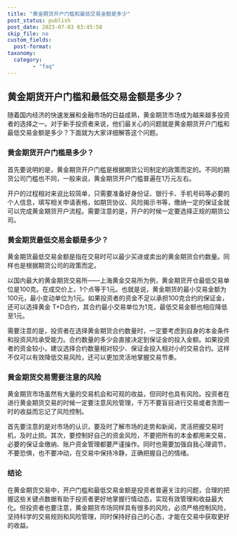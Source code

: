 ```yaml
---
title: "黄金期货开户门槛和最低交易金额是多少"
post_status: publish
post_date: 2023-07-03 03:45:58
skip_file: no
custom_fields: 
  post-format: 
taxonomy:
  category:
        - "faq"
---
```


## 黄金期货开户门槛和最低交易金额是多少？

随着国内经济的快速发展和金融市场的日益成熟，黄金期货市场成为越来越多投资者的选择之一。对于新手投资者来说，他们最关心的问题就是黄金期货开户门槛和最低交易金额是多少？下面就为大家详细解答这个问题。

### 黄金期货开户门槛是多少？

首先要说明的是，黄金期货开户门槛是根据期货公司制定的政策而定的。不同的期货公司门槛也不同，一般来说，黄金期货开户门槛普遍在1万元左右。

开户的过程相对来说比较简单，只需要准备好身份证、银行卡、手机号码等必要的个人信息，填写相关申请表格，如期货协议、风险揭示书等，缴纳一定的保证金就可以完成黄金期货开户流程。需要注意的是，开户的时候一定要选择正规的期货公司。

### 黄金期货最低交易金额是多少？

黄金期货最低交易金额是指在交易时可以最少买进或卖出的黄金期货合约数量。同样也是根据期货公司的政策而定。

以国内最大的黄金期货交易所——上海黄金交易所为例，黄金期货开仓最低交易单位是100克。在成交价上，1个点等于1元。也就是说，黄金期货的最小交易金额为100元，最小变动单位为1元。如果投资者的资金不足以承担100克合约的保证金，还可以选择黄金 T+D合约，其合约最小交易单位为1克，最低交易金额也相应降低至1元。

需要注意的是，投资者在选择黄金期货合约数量时，一定要考虑到自身的本金条件和投资风险承受能力。合约数量的多少会直接决定到保证金的投入金额。如果投资者的资金较小，建议选择合约数量相对较少、保证金投入相对小的交易合约。这样不仅可以有效降低交易风险，还可以更加灵活地掌握交易节奏。

### 黄金期货交易需要注意的风险

黄金期货市场虽然有大量的交易机会和可观的收益，但同时也具有风险。投资者在进行黄金期货交易的时候一定要注意风险管理，千万不要盲目进行交易或者贪图一时的收益而忘记了风险控制。

首先要注意的是对市场的认识，要及时了解市场的走势和新闻，灵活把握交易时机，及时止损。其次，要控制好自己的资金风险，不要把所有的本金都用来交易，必要的保证金缴纳、账户资金管理都要严谨操作。同时也需要加强自我心理调节，不要恐惧，也不要冲动，在交易中保持冷静，正确把握自己的情绪。

### 结论

在黄金期货交易中，开户门槛和最低交易金额是投资者普遍关注的问题，合理的把握这些关键点数据有助于投资者更好地掌握行情动态，实现有效管理和收益最大化。但投资者也要注意，黄金期货市场同样具有很多的风险，必须严格控制风险，坚持科学的交易规则和风险管理，同时保持好自己的心态，才能在交易中获取更好的收益。
